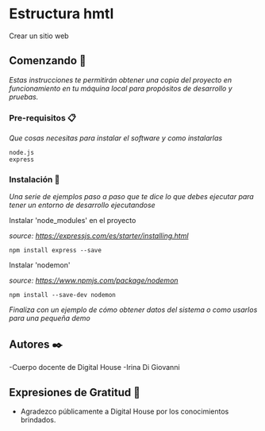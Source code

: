 # Estructura hmtl

Crear un sitio web

## Comenzando 🚀

_Estas instrucciones te permitirán obtener una copia del proyecto en funcionamiento en tu máquina local para propósitos de desarrollo y pruebas._


### Pre-requisitos 📋

_Que cosas necesitas para instalar el software y como instalarlas_

```
node.js
express
```

### Instalación 🔧

_Una serie de ejemplos paso a paso que te dice lo que debes ejecutar para tener un entorno de desarrollo ejecutandose_

Instalar 'node_modules' en el proyecto

_source: https://expressjs.com/es/starter/installing.html_

```
npm install express --save
```

Instalar 'nodemon'

_source: https://www.npmjs.com/package/nodemon_

```
npm install --save-dev nodemon
```

_Finaliza con un ejemplo de cómo obtener datos del sistema o como usarlos para una pequeña demo_


## Autores ✒️

-Cuerpo docente de Digital House
-Irina Di Giovanni

## Expresiones de Gratitud 🎁

* Agradezco públicamente a Digital House por los conocimientos brindados.

